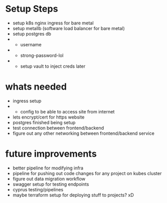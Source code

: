 # Setup Steps
- setup k8s nginx ingress for bare metal
- setup metallb (software load balancer for bare metal) 
- setup postgres db
- - username
- - strong-password-lol
- - setup vault to inject creds later


# whats needed
- ingress setup
- - config to be able to access site from internet 
- lets encrypt/cert for https website
- postgres finished being setup
- test connection between frontend/backend
- figure out any other networking between frontend/backend service
# future improvements
- better pipeline for modifying infra
- pipeline for pushing out code changes for any project on kubes cluster
- figure out data migration workflow
- swagger setup for testing endpoints
- cyprus testing/pipelines 
- maybe terraform setup for deploying stuff to projects? xD